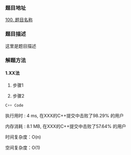 ### 题目地址
[100. 题目名称](https://leetcode-cn.com/problemset/all/)
### 题目描述
这里是题目描述
### 解题方法
#### 1.XX法

1. 步骤1

2. 步骤2

```C++
C++ Code
```

执行用时 : 4 ms, 在XXX的C++提交中击败了98.29% 的用户

内存消耗 : 8.1 MB, 在XXX的C++提交中击败了57.64% 的用户

时间复杂度：O(n)

空间复杂度：O(1)